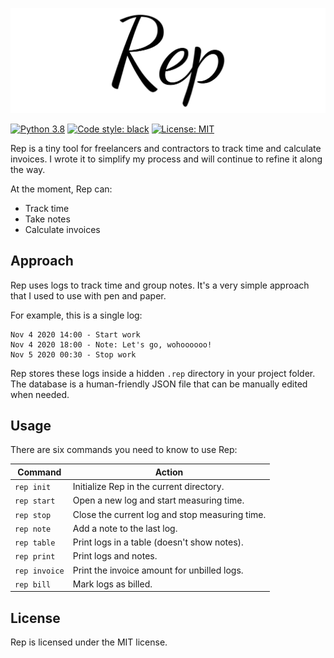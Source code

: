 ![Logo](logo.svg)

[![Python 3.8](https://img.shields.io/badge/python-3.8-blue.svg)](https://www.python.org/downloads/release/python-380/)
[![Code style: black](https://img.shields.io/badge/code%20style-black-000000.svg)](https://github.com/psf/black)
[![License: MIT](https://img.shields.io/badge/license-MIT-blueviolet.svg)](LICENSE.txt)

Rep is a tiny tool for freelancers and contractors to track time and calculate invoices. I wrote it to simplify my process and will continue to refine it along the way.

At the moment, Rep can:

- Track time
- Take notes
- Calculate invoices

## Approach

Rep uses logs to track time and group notes. It's a very simple approach that I used to use with pen and paper.

For example, this is a single log:

```
Nov 4 2020 14:00 - Start work
Nov 4 2020 18:00 - Note: Let's go, wohoooooo!
Nov 5 2020 00:30 - Stop work
```

Rep stores these logs inside a hidden `.rep` directory in your project folder. The database is a human-friendly JSON file that can be manually edited when needed.

## Usage

There are six commands you need to know to use Rep:

| Command       | Action                                         |
| ------------- | ---------------------------------------------- |
| `rep init`    | Initialize Rep in the current directory.       |
| `rep start`   | Open a new log and start measuring time.       |
| `rep stop`    | Close the current log and stop measuring time. |
| `rep note`    | Add a note to the last log.                    |
| `rep table`   | Print logs in a table (doesn't show notes).    |
| `rep print`   | Print logs and notes.                          |
| `rep invoice` | Print the invoice amount for unbilled logs.    |
| `rep bill`    | Mark logs as billed.                           |

## License

Rep is licensed under the MIT license.
